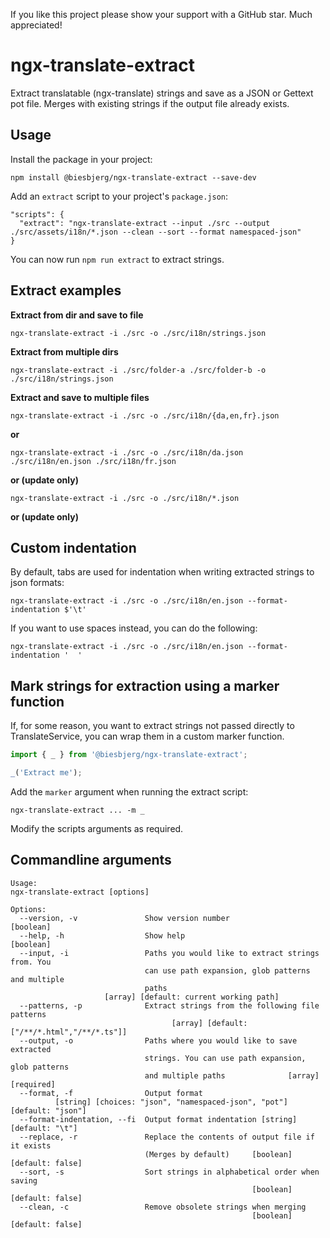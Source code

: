 If you like this project please show your support with a GitHub star. Much appreciated!

# ngx-translate-extract
Extract translatable (ngx-translate) strings and save as a JSON or Gettext pot file.
Merges with existing strings if the output file already exists.

## Usage
Install the package in your project:

`npm install @biesbjerg/ngx-translate-extract --save-dev`

Add an `extract` script to your project's `package.json`:
```
"scripts": {
  "extract": "ngx-translate-extract --input ./src --output ./src/assets/i18n/*.json --clean --sort --format namespaced-json"
}
```
You can now run `npm run extract` to extract strings.

## Extract examples

**Extract from dir and save to file**

`ngx-translate-extract -i ./src -o ./src/i18n/strings.json`

**Extract from multiple dirs**

`ngx-translate-extract -i ./src/folder-a ./src/folder-b -o ./src/i18n/strings.json`

**Extract and save to multiple files**

`ngx-translate-extract -i ./src -o ./src/i18n/{da,en,fr}.json`

**or**

`ngx-translate-extract -i ./src -o ./src/i18n/da.json ./src/i18n/en.json ./src/i18n/fr.json`

**or (update only)**

`ngx-translate-extract -i ./src -o ./src/i18n/*.json`

**or (update only)**

## Custom indentation
By default, tabs are used for indentation when writing extracted strings to json formats:

`ngx-translate-extract -i ./src -o ./src/i18n/en.json --format-indentation $'\t'`

If you want to use spaces instead, you can do the following:

`ngx-translate-extract -i ./src -o ./src/i18n/en.json --format-indentation '  '`

## Mark strings for extraction using a marker function
If, for some reason, you want to extract strings not passed directly to TranslateService, you can wrap them in a custom marker function.

```ts
import { _ } from '@biesbjerg/ngx-translate-extract';

_('Extract me');
```

Add the `marker` argument when running the extract script:

`ngx-translate-extract ... -m _`

Modify the scripts arguments as required.

## Commandline arguments
```
Usage:
ngx-translate-extract [options]

Options:
  --version, -v               Show version number                      [boolean]
  --help, -h                  Show help                                [boolean]
  --input, -i                 Paths you would like to extract strings from. You
                              can use path expansion, glob patterns and multiple
                              paths
                     [array] [default: current working path]
  --patterns, -p              Extract strings from the following file patterns
                                    [array] [default: ["/**/*.html","/**/*.ts"]]
  --output, -o                Paths where you would like to save extracted
                              strings. You can use path expansion, glob patterns
                              and multiple paths              [array] [required]
  --format, -f                Output format
          [string] [choices: "json", "namespaced-json", "pot"] [default: "json"]
  --format-indentation, --fi  Output format indentation [string] [default: "\t"]
  --replace, -r               Replace the contents of output file if it exists
                              (Merges by default)     [boolean] [default: false]
  --sort, -s                  Sort strings in alphabetical order when saving
                                                      [boolean] [default: false]
  --clean, -c                 Remove obsolete strings when merging
                                                      [boolean] [default: false]
